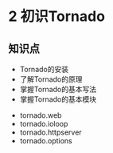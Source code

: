 # 2 初识Tornado

## 知识点

+ Tornado的安装 
+ 了解Tornado的原理
+ 掌握Tornado的基本写法
+ 掌握Tornado的基本模块
 - tornado.web
 - tornado.ioloop
 - tornado.httpserver
 - tornado.options